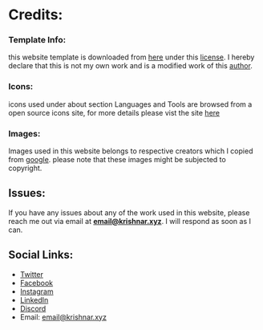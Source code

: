 # Credits:
### Template Info:
this website template is downloaded from [here](https://bootstrapmade.com/personal-free-resume-bootstrap-template/) under this [license](https://bootstrapmade.com/license/). I hereby declare that this is not my own work and is a modified work of this [author](https://BootstrapMade.com).

### Icons: 
icons used under about section Languages and Tools are browsed from a open source icons site, for more details please vist the site [here](https://icons8.com/)

### Images: 
Images used in this website belongs to respective creators which I copied from [google](https://google.com). please note that these images might be subjected to copyright. 

## Issues: 
If you have any issues about any of the work used in this website, please reach me out via email at **email@krishnar.xyz**. I will respond as soon as I can. 

## Social Links: 
- [Twitter](https://twitter.com/leelakr90136330)
- [Facebook](https://www.facebook.com/profile.php?id=100007618845592)
- [Instagram](https://www.instagram.com/waitngforyoueversince/)
- [LinkedIn](https://www.linkedin.com/in/leelakrishna-ravuri-a263b9172/)
- [Discord](https://discordapp.com/users/674648258391441421)
- Email: email@krishnar.xyz
